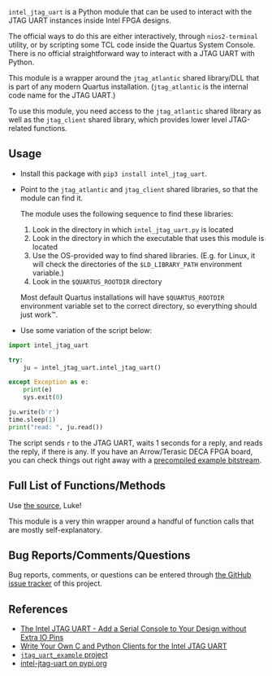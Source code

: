 
`intel_jtag_uart` is a Python module that can be used to interact with the JTAG UART instances inside
Intel FPGA designs.

The official ways to do this are either interactively, through `nios2-terminal` utility,
or by scripting some TCL code inside the Quartus System Console. There is no official 
straightforward way to interact with a JTAG UART with Python. 

This module is a wrapper around the `jtag_atlantic` shared library/DLL that is part of any
modern Quartus installation. (`jtag_atlantic` is the internal code name for the JTAG UART.)

To use this module, you need access to the `jtag_atlantic` shared library as well as the `jtag_client`
shared library, which provides lower level JTAG-related functions.

## Usage

* Install this package with `pip3 install intel_jtag_uart`.
* Point to the `jtag_atlantic` and `jtag_client` shared libraries, so that the module can find it.

    The module uses the following sequence to find these libraries:

    1. Look in the directory in which `intel_jtag_uart.py` is located
    1. Look in the directory in which the executable that uses this module is located
    1. Use the OS-provided way to find shared libraries. (E.g. for Linux, it will check
       the directories of the `$LD_LIBRARY_PATH` environment variable.) 
    1. Look in the `$QUARTUS_ROOTDIR` directory

    Most default Quartus installations will have `$QUARTUS_ROOTDIR` environment variable
    set to the correct directory, so everything should just work&trade;.

* Use some variation of the script below:

```python
import intel_jtag_uart

try:
    ju = intel_jtag_uart.intel_jtag_uart()

except Exception as e:
    print(e)
    sys.exit(0)

ju.write(b'r')
time.sleep(1)
print("read: ", ju.read())
```

The script sends `r` to the JTAG UART, waits 1 seconds for a reply, and reads the
reply, if there is any. If you have an Arrow/Terasic DECA FPGA board, you can check
things out right away with a [precompiled example bitstream](https://github.com/tomverbeure/intel_jtag_uart/tree/main/example/arrow_deca).

## Full List of Functions/Methods

Use [the source](https://github.com/tomverbeure/intel_jtag_uart/blob/main/src/intel_jtag_uart/intel_jtag_uart.py), Luke!

This module is a very thin wrapper around a handful of function calls that are mostly self-explanatory.

## Bug Reports/Comments/Questions

Bug reports, comments, or questions can be entered through [the GitHub issue tracker](https://github.com/tomverbeure/intel_jtag_uart/issues)
of this project.

## References

* [The Intel JTAG UART - Add a Serial Console to Your Design without Extra IO Pins](https://tomverbeure.github.io/2021/05/02/Intel-JTAG-UART.html)
* [Write Your Own C and Python Clients for the Intel JTAG UART](https://tomverbeure.github.io/2021/05/08/Write-Your-Own-C-and-Python-Clients-for-Intel-JTAG-UART-with-libjtag_atlantic.html)
* [`jtag_uart_example` project](https://github.com/tomverbeure/jtag_uart_example)
* [intel-jtag-uart on pypi.org](https://pypi.org/project/intel-jtag-uart/)



